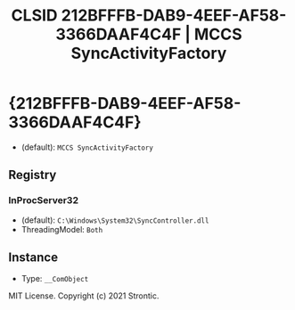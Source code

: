 ﻿---
title: "CLSID 212BFFFB-DAB9-4EEF-AF58-3366DAAF4C4F | MCCS SyncActivityFactory"
excerpt: What is COM-Object CLSID 212BFFFB-DAB9-4EEF-AF58-3366DAAF4C4F?
---

# {212BFFFB-DAB9-4EEF-AF58-3366DAAF4C4F}

* (default): `MCCS SyncActivityFactory`

## Registry


### InProcServer32

* (default): `C:\Windows\System32\SyncController.dll`
* ThreadingModel: `Both`

## Instance

* Type: `__ComObject`

MIT License. Copyright (c) 2021 Strontic.


